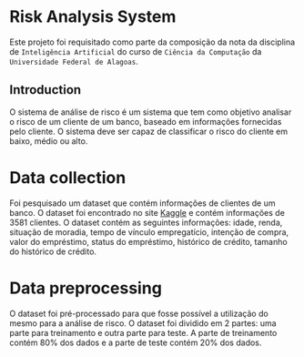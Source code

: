 # Risk Analysis System

Este projeto foi requisitado como parte da composição da nota da disciplina de `Inteligência Artificial` do curso de `Ciência da Computação` da `Universidade Federal de Alagoas`.

## Introduction

O sistema de análise de risco é um sistema que tem como objetivo analisar o risco de um cliente de um banco, baseado em informações fornecidas pelo cliente. O sistema deve ser capaz de classificar o risco do cliente em baixo, médio ou alto.

# Data collection

Foi pesquisado um dataset que contém informações de clientes de um banco. O dataset foi encontrado no site [Kaggle](https://www.kaggle.com/datasets/laotse/credit-risk-dataset) e contém informações de 3581 clientes. O dataset contém as seguintes informações: idade, renda, situação de moradia, tempo de vínculo empregatício, intenção de compra, valor do empréstimo, status do empréstimo, histórico de crédito, tamanho do histórico de crédito.

# Data preprocessing

O dataset foi pré-processado para que fosse possível a utilização do mesmo para a análise de risco. O dataset foi dividido em 2 partes: uma parte para treinamento e outra parte para teste. A parte de treinamento contém 80% dos dados e a parte de teste contém 20% dos dados. 
